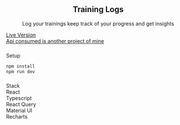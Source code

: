<div align="center"><h2>Training Logs</h2>
<p>Log your trainings keep track of your progress and get insights</p>
</div>

[Live Version](https://training-logs.netlify.app/) <br/>
[Api consumed is another project of mine](https://github.com/thanosoncode/express-prisma-mongodb-react/tree/master/server)

###
Setup
```sh
npm install
npm run dev
```

###
Stack
<br/>
React<br/>
Typescript<br/>
React Query<br/>
Material UI<br/>
Recharts<br/>

